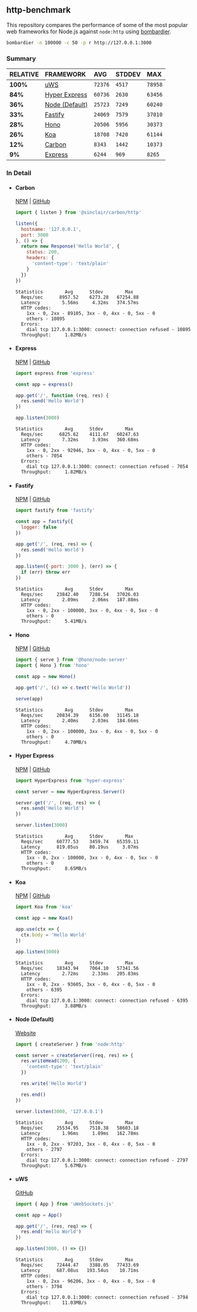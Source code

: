 ## http-benchmark

This repository compares the performance of some of the most popular web frameworks for Node.js against `node:http` using [bombardier](https://github.com/codesenberg/bombardier).

```bash
bombardier -n 100000 -c 50 -p r http://127.0.0.1:3000
```

### Summary

| RELATIVE | FRAMEWORK | AVG | STDDEV | MAX |
| :--- | :--- | :--- | :--- | :--- |
| **100%** | [uWS](#uws) | `72376` | `4517` | `78958` |
| **84%** | [Hyper Express](#hyper-express) | `60736` | `2630` | `63456` |
| **36%** | [Node (Default)](#node-default) | `25723` | `7249` | `60240` |
| **33%** | [Fastify](#fastify) | `24069` | `7579` | `37010` |
| **28%** | [Hono](#hono) | `20506` | `5956` | `30373` |
| **26%** | [Koa](#koa) | `18708` | `7420` | `61144` |
| **12%** | [Carbon](#carbon) | `8343` | `1442` | `10373` |
| **9%** | [Express](#express) | `6244` | `969` | `8265` |


### In Detail

- #### Carbon
  [NPM](https://npmjs.com/@sinclair/carbon) | [GitHub](https://github.com/sinclairzx81/carbon)
  ```js
  import { listen } from '@sinclair/carbon/http'

  listen({
    hostname: '127.0.0.1',
    port: 3000
  }, () => {
    return new Response('Hello World', {
      status: 200,
      headers: {
        'content-type': 'text/plain'
      }
    })
  })
  ```

  ```
  Statistics        Avg      Stdev        Max
    Reqs/sec      8957.52    6273.28   67254.88
    Latency        5.56ms     4.32ms   374.57ms
    HTTP codes:
      1xx - 0, 2xx - 89105, 3xx - 0, 4xx - 0, 5xx - 0
      others - 10895
    Errors:
      dial tcp 127.0.0.1:3000: connect: connection refused - 10895
    Throughput:     1.82MB/s
  ```

- #### Express
  [NPM](https://npmjs.com/express) | [GitHub](https://github.com/expressjs/express)
  ```js
  import express from 'express'

  const app = express()

  app.get('/', function (req, res) {
    res.send('Hello World')
  })

  app.listen(3000)
  ```

  ```
  Statistics        Avg      Stdev        Max
    Reqs/sec      6825.62    4111.67   60247.63
    Latency        7.32ms     3.93ms   360.68ms
    HTTP codes:
      1xx - 0, 2xx - 92946, 3xx - 0, 4xx - 0, 5xx - 0
      others - 7054
    Errors:
      dial tcp 127.0.0.1:3000: connect: connection refused - 7054
    Throughput:     1.82MB/s
  ```

- #### Fastify
  [NPM](https://npmjs.com/fastify) | [GitHub](https://github.com/fastify/fastify)
  ```js
  import fastify from 'fastify'

  const app = fastify({
    logger: false
  })

  app.get('/', (req, res) => {
    res.send('Hello World')
  })

  app.listen({ port: 3000 }, (err) => {
    if (err) throw err
  })
  ```

  ```
  Statistics        Avg      Stdev        Max
    Reqs/sec     23842.40    7288.54   37026.03
    Latency        2.09ms     2.06ms   187.88ms
    HTTP codes:
      1xx - 0, 2xx - 100000, 3xx - 0, 4xx - 0, 5xx - 0
      others - 0
    Throughput:     5.41MB/s
  ```

- #### Hono
  [NPM](https://npmjs.com/hono) | [GitHub](https://github.com/honojs/hono)
  ```js
  import { serve } from '@hono/node-server'
  import { Hono } from 'hono'

  const app = new Hono()

  app.get('/', (c) => c.text('Hello World'))

  serve(app)
  ```

  ```
  Statistics        Avg      Stdev        Max
    Reqs/sec     20834.39    6156.00   31145.18
    Latency        2.40ms     2.03ms   184.66ms
    HTTP codes:
      1xx - 0, 2xx - 100000, 3xx - 0, 4xx - 0, 5xx - 0
      others - 0
    Throughput:     4.70MB/s
  ```

- #### Hyper Express
  [NPM](https://npmjs.com/hyper-express) | [GitHub](https://github.com/kartikk221/hyper-express)
  ```js
  import HyperExpress from 'hyper-express'

  const server = new HyperExpress.Server()

  server.get('/', (req, res) => {
    res.send('Hello World')
  })

  server.listen(3000)
  ```

  ```
  Statistics        Avg      Stdev        Max
    Reqs/sec     60777.53    3459.74   65359.11
    Latency      819.05us    80.19us     3.07ms
    HTTP codes:
      1xx - 0, 2xx - 100000, 3xx - 0, 4xx - 0, 5xx - 0
      others - 0
    Throughput:     8.65MB/s
  ```

- #### Koa
  [NPM](https://npmjs.com/koa) | [GitHub](https://github.com/koajs/koa)
  ```js
  import Koa from 'koa'

  const app = new Koa()

  app.use(ctx => {
    ctx.body = 'Hello World'
  })

  app.listen(3000)
  ```

  ```
  Statistics        Avg      Stdev        Max
    Reqs/sec     18343.94    7064.10   57341.56
    Latency        2.72ms     2.33ms   205.83ms
    HTTP codes:
      1xx - 0, 2xx - 93605, 3xx - 0, 4xx - 0, 5xx - 0
      others - 6395
    Errors:
      dial tcp 127.0.0.1:3000: connect: connection refused - 6395
    Throughput:     3.88MB/s
  ```

- #### Node (Default)
  [Website](https://nodejs.org/api/http.html)
  ```js
  import { createServer } from 'node:http'

  const server = createServer((req, res) => {
    res.writeHead(200, {
      'content-type': 'text/plain'
    })

    res.write('Hello World')

    res.end()
  })

  server.listen(3000, '127.0.0.1')
  ```

  ```
  Statistics        Avg      Stdev        Max
    Reqs/sec     25534.95    7518.38   58603.18
    Latency        1.96ms     1.89ms   162.78ms
    HTTP codes:
      1xx - 0, 2xx - 97203, 3xx - 0, 4xx - 0, 5xx - 0
      others - 2797
    Errors:
      dial tcp 127.0.0.1:3000: connect: connection refused - 2797
    Throughput:     5.67MB/s
  ```

- #### uWS
  [GitHub](https://github.com/uNetworking/uWebSockets.js)
  ```js
  import { App } from 'uWebSockets.js'

  const app = App()

  app.get('/', (res, req) => {
    res.end('Hello World')
  })

  app.listen(3000, () => {})
  ```

  ```
  Statistics        Avg      Stdev        Max
    Reqs/sec     72444.47    3388.05   77433.69
    Latency      687.08us   193.54us    10.71ms
    HTTP codes:
      1xx - 0, 2xx - 96206, 3xx - 0, 4xx - 0, 5xx - 0
      others - 3794
    Errors:
      dial tcp 127.0.0.1:3000: connect: connection refused - 3794
    Throughput:    11.03MB/s
  ```



